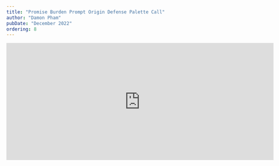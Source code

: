 ```yaml
---
title: "Promise Burden Prompt Origin Defense Palette Call"
author: "Damon Pham"
pubDate: "December 2022"
ordering: 8
---
```


<iframe style="border: 0; width: 700px; height: 307px;" src="https://bandcamp.com/EmbeddedPlayer/album=1083515871/size=large/bgcol=ffffff/linkcol=0687f5/artwork=small/transparent=true/" seamless><a href="https://especially.bandcamp.com/album/promise-burden-prompt-origin-defense-palette-call">Promise Burden Prompt Origin Defense Palette Call by Especially</a></iframe>
